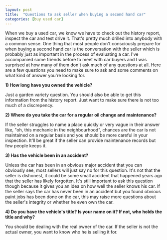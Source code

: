 ```yaml
---
layout: post
title:  "Questions to ask seller when buying a second hand car"
categories: [buy used car]
---
```

When we buy a used car, we know we have to check out the history report, inspect the car and test drive it.  That's pretty much drilled into anybody with a common sense.  One thing that most people don't consciously prepare for when buying a second hand car is the conversation with the seller which is probably just as important in the process of evaluating a car.  I've accompanied some friends before to meet with car buyers and I was surprised at how many of them don't ask much of any questions at all.  Here are a few questions you need to make sure to ask and some comments on what kind of answer you're looking for.  

__1) How long have you owned the vehicle?__

Just a garden variety question.  You should also be able to get this information from the history report.  Just want to make sure there is not too much of a discrepency.

__2) Where do you take the car for a regular oil change and maintenance?__

If the seller struggles to name a place quickly or very vague in their answer like, "oh, this mechanic in the neighbourhood", chances are the car is not maintained on a regular basis and you should be more careful in your inspection.  It'll be great if the seller can provide maintenance records but few people keeps it.

__3) Has the vehicle been in an accident?__

Unless the car has been in an obvious major accident that you can obviously see, most sellers will just say no for this question.  It's not that the seller is dishonest, it could be some small accident that happened years ago that the seller has likely forgotten.  It's still important to ask this question though because it gives you an idea on how well the seller knows his car.  If the seller says the car has never been in an accident but you found obvious paint jobs has been done on the car, this may raise more questions about the seller's integrity or whether he even own the car.

__4) Do you have the vehicle's title?  Is your name on it? If not, who holds the title and why?__

You should be dealing with the real owner of the car.  If the seller is not the actual owner, you want to know who he is selling it for.  

